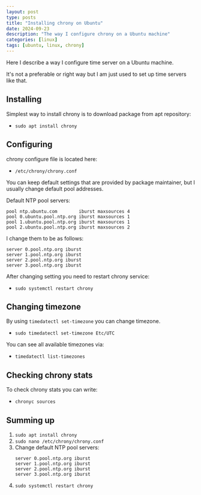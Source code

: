 ```yaml
---
layout: post
type: posts
title: "Installing chrony on Ubuntu"
date: 2024-09-23
description: "The way I configure chrony on a Ubuntu machine"
categories: [linux]
tags: [ubuntu, linux, chrony]
---
```


Here I describe a way I configure time server on a Ubuntu machine.

It's not a preferable or right way but I am just used to set up time servers like that.

## Installing
Simplest way to install chrony is to download package from apt repository:
* `sudo apt install chrony`

## Configuring
chrony configure file is located here:
* `/etc/chrony/chrony.conf`

You can keep default settings that are provided by package maintainer, but I usually change default pool addresses.

Default NTP pool servers:
```
pool ntp.ubuntu.com        iburst maxsources 4
pool 0.ubuntu.pool.ntp.org iburst maxsources 1
pool 1.ubuntu.pool.ntp.org iburst maxsources 1
pool 2.ubuntu.pool.ntp.org iburst maxsources 2
```

I change them to be as follows:
```
server 0.pool.ntp.org iburst
server 1.pool.ntp.org iburst
server 2.pool.ntp.org iburst
server 3.pool.ntp.org iburst
```

After changing setting you need to restart chrony service:
* `sudo systemctl restart chrony`

## Changing timezone
By using `timedatectl set-timezone` you can change timezone.
* `sudo timedatectl set-timezone Etc/UTC`

You can see all available timezones via:
* `timedatectl list-timezones`

## Checking chrony stats
To check chrony stats you can write:
* `chronyc sources`

## Summing up
1. `sudo apt install chrony`
2. `sudo nano /etc/chrony/chrony.conf`
3. Change default NTP pool servers:
    ```
    server 0.pool.ntp.org iburst
    server 1.pool.ntp.org iburst
    server 2.pool.ntp.org iburst
    server 3.pool.ntp.org iburst
    ```
4. `sudo systemctl restart chrony`
